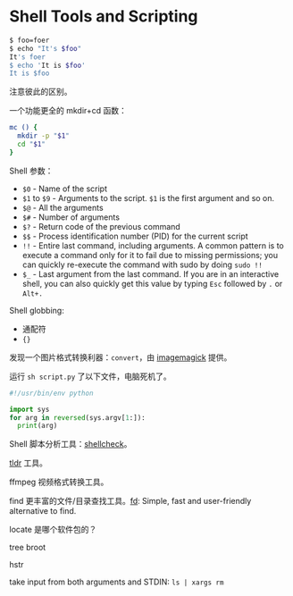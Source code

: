 # Shell Tools and Scripting

```sh
$ foo=foer
$ echo "It's $foo"
It's foer
$ echo 'It is $foo'
It is $foo
```

注意彼此的区别。

一个功能更全的 mkdir+cd 函数：

```sh
mc () {
  mkdir -p "$1"
  cd "$1"
}
```

Shell 参数：

- `$0` \- Name of the script
- `$1` to `$9` \- Arguments to the script. `$1` is the first argument and so on.
- `$@` \- All the arguments
- `$#` \- Number of arguments
- `$?` \- Return code of the previous command
- `$$` \- Process identification number (PID) for the current script
- `!!` \- Entire last command, including arguments. A common pattern is to execute a command only for it to fail due to missing permissions; you can quickly re\-execute the command with sudo by doing `sudo !!`
- `$_` \- Last argument from the last command. If you are in an interactive shell, you can also quickly get this value by typing `Esc` followed by `.` or `Alt+.`

Shell globbing:

- 通配符
- `{}`

发现一个图片格式转换利器：`convert`，由 [imagemagick](https://en.wikipedia.org/wiki/ImageMagick) 提供。

运行 `sh script.py` 了以下文件，电脑死机了。

```py
#!/usr/bin/env python

import sys
for arg in reversed(sys.argv[1:]):
  print(arg)
```

Shell 脚本分析工具：[shellcheck](https://www.shellcheck.net/)。

[tldr](https://tldr.sh/) 工具。

ffmpeg 视频格式转换工具。

find 更丰富的文件/目录查找工具。[fd](https://github.com/sharkdp/fd): Simple, fast and user-friendly alternative to find.

locate 是哪个软件包的？

tree broot

hstr

take input from both arguments and STDIN: `ls | xargs rm`
